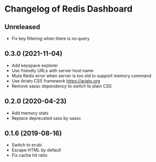 # Changelog of Redis Dashboard

## Unreleased

* Fix key filtering when there is no query

## 0.3.0 (2021-11-04)

* Add keyspace explorer
* Use friendly URLs with server host name
* Mute Redis error when server is too old to support memory command
* Use Ariato CSS framework https://ariato.org
* Remove sassc dependency to switch to plain CSS

## 0.2.0 (2020-04-23)

* Add memory stats
* Replace deprecated sass by sassc

## 0.1.6 (2019-08-16)

* Switch to erubi
* Escape HTML by default
* Fix cache hit ratio
